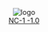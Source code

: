 <center>
<img alt="logo" src="https://firebasestorage.googleapis.com/v0/b/mathlog-361213.appspot.com/o/uploads%2Fmathdown%2FgqvceW8soR94vwUoys8e.jpg?alt=media"/><br>
<a href="https://sinh76821661.github.io/Nihilicm-1/en">NC-1 -1.0</a>
</center>
